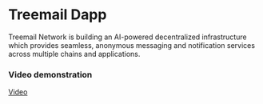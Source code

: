 # Treemail Dapp

Treemail Network is building an AI-powered decentralized infrastructure which provides seamless, anonymous messaging and notification services across multiple chains and applications.

### Video demonstration
[Video](https://www.youtube.com/embed/Aam5jEC-5jk)